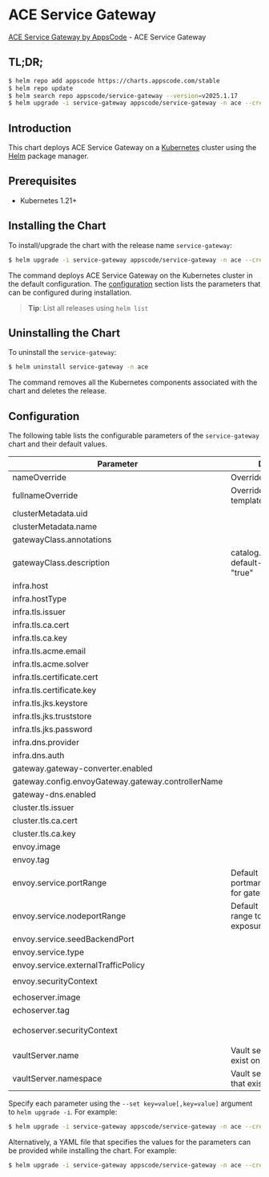 # ACE Service Gateway

[ACE Service Gateway by AppsCode](https://github.com/appscode-cloud) - ACE Service Gateway

## TL;DR;

```bash
$ helm repo add appscode https://charts.appscode.com/stable
$ helm repo update
$ helm search repo appscode/service-gateway --version=v2025.1.17
$ helm upgrade -i service-gateway appscode/service-gateway -n ace --create-namespace --version=v2025.1.17
```

## Introduction

This chart deploys ACE Service Gateway on a [Kubernetes](http://kubernetes.io) cluster using the [Helm](https://helm.sh) package manager.

## Prerequisites

- Kubernetes 1.21+

## Installing the Chart

To install/upgrade the chart with the release name `service-gateway`:

```bash
$ helm upgrade -i service-gateway appscode/service-gateway -n ace --create-namespace --version=v2025.1.17
```

The command deploys ACE Service Gateway on the Kubernetes cluster in the default configuration. The [configuration](#configuration) section lists the parameters that can be configured during installation.

> **Tip**: List all releases using `helm list`

## Uninstalling the Chart

To uninstall the `service-gateway`:

```bash
$ helm uninstall service-gateway -n ace
```

The command removes all the Kubernetes components associated with the chart and deletes the release.

## Configuration

The following table lists the configurable parameters of the `service-gateway` chart and their default values.

|                     Parameter                      |                          Description                           |                                                                                                      Default                                                                                                      |
|----------------------------------------------------|----------------------------------------------------------------|-------------------------------------------------------------------------------------------------------------------------------------------------------------------------------------------------------------------|
| nameOverride                                       | Overrides name template                                        | <code>""</code>                                                                                                                                                                                                   |
| fullnameOverride                                   | Overrides fullname template                                    | <code>""</code>                                                                                                                                                                                                   |
| clusterMetadata.uid                                |                                                                | <code>tbd</code>                                                                                                                                                                                                  |
| clusterMetadata.name                               |                                                                | <code>tbd</code>                                                                                                                                                                                                  |
| gatewayClass.annotations                           |                                                                | <code>{}</code>                                                                                                                                                                                                   |
| gatewayClass.description                           | catalog.appscode.com/is-default-gatewayclass: "true"           | <code>""</code>                                                                                                                                                                                                   |
| infra.host                                         |                                                                | <code>chart-example.local</code>                                                                                                                                                                                  |
| infra.hostType                                     |                                                                | <code>domain</code>                                                                                                                                                                                               |
| infra.tls.issuer                                   |                                                                | <code>"ca" # ca,letsencrypt,letsencrypt-staging,external</code>                                                                                                                                                   |
| infra.tls.ca.cert                                  |                                                                | <code>""</code>                                                                                                                                                                                                   |
| infra.tls.ca.key                                   |                                                                | <code>""</code>                                                                                                                                                                                                   |
| infra.tls.acme.email                               |                                                                | <code>ops@appscode.com</code>                                                                                                                                                                                     |
| infra.tls.acme.solver                              |                                                                | <code>Gateway</code>                                                                                                                                                                                              |
| infra.tls.certificate.cert                         |                                                                | <code>""</code>                                                                                                                                                                                                   |
| infra.tls.certificate.key                          |                                                                | <code>""</code>                                                                                                                                                                                                   |
| infra.tls.jks.keystore                             |                                                                | <code></code>                                                                                                                                                                                                     |
| infra.tls.jks.truststore                           |                                                                | <code></code>                                                                                                                                                                                                     |
| infra.tls.jks.password                             |                                                                | <code>""</code>                                                                                                                                                                                                   |
| infra.dns.provider                                 |                                                                | <code>"external" # external,cloudflare,route53,cloudDNS</code>                                                                                                                                                    |
| infra.dns.auth                                     |                                                                | <code>{}</code>                                                                                                                                                                                                   |
| gateway.gateway-converter.enabled                  |                                                                | <code>false</code>                                                                                                                                                                                                |
| gateway.config.envoyGateway.gateway.controllerName |                                                                | <code>gateway.voyagermesh.com/ace</code>                                                                                                                                                                          |
| gateway-dns.enabled                                |                                                                | <code>false</code>                                                                                                                                                                                                |
| cluster.tls.issuer                                 |                                                                | <code>"ca" # ca,vault</code>                                                                                                                                                                                      |
| cluster.tls.ca.cert                                |                                                                | <code>""</code>                                                                                                                                                                                                   |
| cluster.tls.ca.key                                 |                                                                | <code>""</code>                                                                                                                                                                                                   |
| envoy.image                                        |                                                                | <code>ghcr.io/voyagermesh/envoy</code>                                                                                                                                                                            |
| envoy.tag                                          |                                                                | <code>"v1.31.2-ac"</code>                                                                                                                                                                                         |
| envoy.service.portRange                            | Default listener portmanager range to use for gateway exposure | <code>"10000-12767"</code>                                                                                                                                                                                        |
| envoy.service.nodeportRange                        | Default node portmanager range to use for gateway exposure     | <code>"30000-32767"</code>                                                                                                                                                                                        |
| envoy.service.seedBackendPort                      |                                                                | <code>8080</code>                                                                                                                                                                                                 |
| envoy.service.type                                 |                                                                | <code>LoadBalancer # ClusterIP, LoadBalancer, NodePort</code>                                                                                                                                                     |
| envoy.service.externalTrafficPolicy                |                                                                | <code>Cluster</code>                                                                                                                                                                                              |
| envoy.securityContext                              |                                                                | <code>{"allowPrivilegeEscalation":false,"capabilities":{"drop":["ALL"]},"privileged":false,"runAsNonRoot":true,"runAsUser":65534,"seccompProfile":{"type":"RuntimeDefault"}}</code>                               |
| echoserver.image                                   |                                                                | <code>ghcr.io/voyagermesh/echoserver</code>                                                                                                                                                                       |
| echoserver.tag                                     |                                                                | <code>"v20221109"</code>                                                                                                                                                                                          |
| echoserver.securityContext                         |                                                                | <code>{"allowPrivilegeEscalation":false,"capabilities":{"drop":["ALL"]},"privileged":false,"readOnlyRootFilesystem":true,"runAsNonRoot":true,"runAsUser":65534,"seccompProfile":{"type":"RuntimeDefault"}}</code> |
| vaultServer.name                                   | Vault server name that exist on cluster                        | <code>"vault"</code>                                                                                                                                                                                              |
| vaultServer.namespace                              | Vault server namespace that exist on cluster                   | <code>"ace"</code>                                                                                                                                                                                                |


Specify each parameter using the `--set key=value[,key=value]` argument to `helm upgrade -i`. For example:

```bash
$ helm upgrade -i service-gateway appscode/service-gateway -n ace --create-namespace --version=v2025.1.17 --set clusterMetadata.uid=tbd
```

Alternatively, a YAML file that specifies the values for the parameters can be provided while
installing the chart. For example:

```bash
$ helm upgrade -i service-gateway appscode/service-gateway -n ace --create-namespace --version=v2025.1.17 --values values.yaml
```
